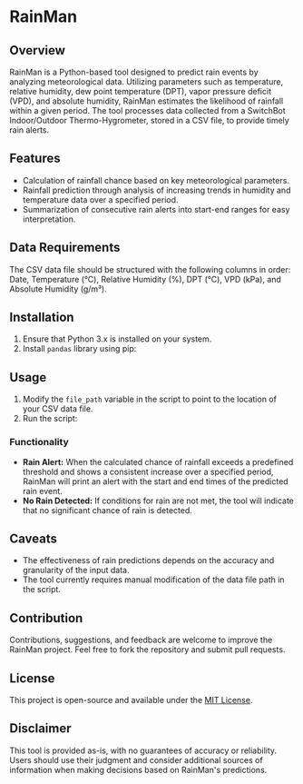 # RainMan

## Overview
RainMan is a Python-based tool designed to predict rain events by analyzing meteorological data. Utilizing parameters such as temperature, relative humidity, dew point temperature (DPT), vapor pressure deficit (VPD), and absolute humidity, RainMan estimates the likelihood of rainfall within a given period. The tool processes data collected from a SwitchBot Indoor/Outdoor Thermo-Hygrometer, stored in a CSV file, to provide timely rain alerts.

## Features
- Calculation of rainfall chance based on key meteorological parameters.
- Rainfall prediction through analysis of increasing trends in humidity and temperature data over a specified period.
- Summarization of consecutive rain alerts into start-end ranges for easy interpretation.

## Data Requirements
The CSV data file should be structured with the following columns in order: Date, Temperature (°C), Relative Humidity (%), DPT (°C), VPD (kPa), and Absolute Humidity (g/m³).

## Installation
1. Ensure that Python 3.x is installed on your system.
2. Install `pandas` library using pip:

## Usage
1. Modify the `file_path` variable in the script to point to the location of your CSV data file.
2. Run the script:

### Functionality
- **Rain Alert:** When the calculated chance of rainfall exceeds a predefined threshold and shows a consistent increase over a specified period, RainMan will print an alert with the start and end times of the predicted rain event.
- **No Rain Detected:** If conditions for rain are not met, the tool will indicate that no significant chance of rain is detected.

## Caveats
- The effectiveness of rain predictions depends on the accuracy and granularity of the input data.
- The tool currently requires manual modification of the data file path in the script.

## Contribution
Contributions, suggestions, and feedback are welcome to improve the RainMan project. Feel free to fork the repository and submit pull requests.

## License
This project is open-source and available under the [MIT License](LICENSE).

## Disclaimer
This tool is provided as-is, with no guarantees of accuracy or reliability. Users should use their judgment and consider additional sources of information when making decisions based on RainMan's predictions.